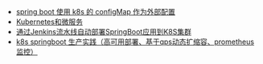 
* [spring boot 使用 k8s 的 configMap 作为外部配置](https://www.jianshu.com/p/bb7694c2931a?utm_campaign=hugo&utm_medium=reader_share&utm_content=note&utm_source=weixin-friends)
* [Kubernetes和微服务](https://weread.qq.com/web/reader/c183258072043959c1828a9ke2c32140247e2c420d92577)
* [通过Jenkins流水线自动部署SpringBoot应用到K8S集群](https://www.jianshu.com/p/c554038cab0c)
* [k8s springboot 生产实践（高可用部署、基于qps动态扩缩容、prometheus监控）](https://www.jianshu.com/p/8aa4ae9be025)
